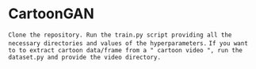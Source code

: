 # CartoonGAN

```Clone the repository. Run the train.py script providing all the necessary directories and values of the hyperparameters.```
```If you want to to extract cartoon data/frame from a " cartoon video ", run the dataset.py and provide the video directory.```
